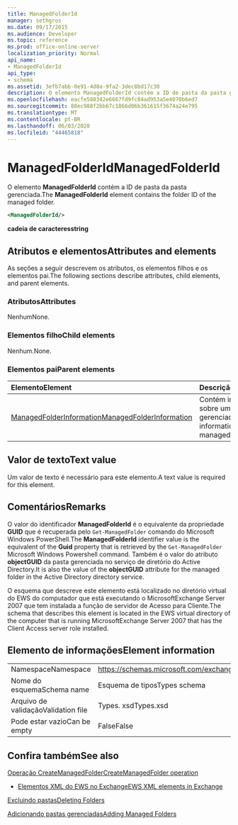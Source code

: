 ```yaml
---
title: ManagedFolderId
manager: sethgros
ms.date: 09/17/2015
ms.audience: Developer
ms.topic: reference
ms.prod: office-online-server
localization_priority: Normal
api_name:
- ManagedFolderId
api_type:
- schema
ms.assetid: 3efb7abb-0e91-4d8a-9fa2-3dec8bd17c30
description: O elemento ManagedFolderId contém a ID de pasta da pasta gerenciada.
ms.openlocfilehash: eacfe580342e6667fd9fc84ad953a5e4070b6ed7
ms.sourcegitcommit: 88ec988f2bb67c1866d06b361615f3674a24e795
ms.translationtype: MT
ms.contentlocale: pt-BR
ms.lasthandoff: 06/03/2020
ms.locfileid: "44465818"
---
```

# <a name="managedfolderid"></a><span data-ttu-id="3d0a3-103">ManagedFolderId</span><span class="sxs-lookup"><span data-stu-id="3d0a3-103">ManagedFolderId</span></span>

<span data-ttu-id="3d0a3-104">O elemento **ManagedFolderId** contém a ID de pasta da pasta gerenciada.</span><span class="sxs-lookup"><span data-stu-id="3d0a3-104">The **ManagedFolderId** element contains the folder ID of the managed folder.</span></span> 
  
```xml
<ManagedFolderId/>
```

 <span data-ttu-id="3d0a3-105">**cadeia de caracteres**</span><span class="sxs-lookup"><span data-stu-id="3d0a3-105">**string**</span></span>
## <a name="attributes-and-elements"></a><span data-ttu-id="3d0a3-106">Atributos e elementos</span><span class="sxs-lookup"><span data-stu-id="3d0a3-106">Attributes and elements</span></span>

<span data-ttu-id="3d0a3-107">As seções a seguir descrevem os atributos, os elementos filhos e os elementos pai.</span><span class="sxs-lookup"><span data-stu-id="3d0a3-107">The following sections describe attributes, child elements, and parent elements.</span></span>
  
### <a name="attributes"></a><span data-ttu-id="3d0a3-108">Atributos</span><span class="sxs-lookup"><span data-stu-id="3d0a3-108">Attributes</span></span>

<span data-ttu-id="3d0a3-109">Nenhum</span><span class="sxs-lookup"><span data-stu-id="3d0a3-109">None.</span></span>
  
### <a name="child-elements"></a><span data-ttu-id="3d0a3-110">Elementos filho</span><span class="sxs-lookup"><span data-stu-id="3d0a3-110">Child elements</span></span>

<span data-ttu-id="3d0a3-111">Nenhum.</span><span class="sxs-lookup"><span data-stu-id="3d0a3-111">None.</span></span>
  
### <a name="parent-elements"></a><span data-ttu-id="3d0a3-112">Elementos pai</span><span class="sxs-lookup"><span data-stu-id="3d0a3-112">Parent elements</span></span>

|<span data-ttu-id="3d0a3-113">**Elemento**</span><span class="sxs-lookup"><span data-stu-id="3d0a3-113">**Element**</span></span>|<span data-ttu-id="3d0a3-114">**Descrição**</span><span class="sxs-lookup"><span data-stu-id="3d0a3-114">**Description**</span></span>|
|:-----|:-----|
|[<span data-ttu-id="3d0a3-115">ManagedFolderInformation</span><span class="sxs-lookup"><span data-stu-id="3d0a3-115">ManagedFolderInformation</span></span>](managedfolderinformation.md) <br/> |<span data-ttu-id="3d0a3-116">Contém informações sobre uma pasta gerenciada.</span><span class="sxs-lookup"><span data-stu-id="3d0a3-116">Contains information about a managed folder.</span></span>  <br/> |
   
## <a name="text-value"></a><span data-ttu-id="3d0a3-117">Valor de texto</span><span class="sxs-lookup"><span data-stu-id="3d0a3-117">Text value</span></span>

<span data-ttu-id="3d0a3-118">Um valor de texto é necessário para este elemento.</span><span class="sxs-lookup"><span data-stu-id="3d0a3-118">A text value is required for this element.</span></span>
  
## <a name="remarks"></a><span data-ttu-id="3d0a3-119">Comentários</span><span class="sxs-lookup"><span data-stu-id="3d0a3-119">Remarks</span></span>

<span data-ttu-id="3d0a3-120">O valor do identificador **ManagedFolderId** é o equivalente da propriedade **GUID** que é recuperada pelo `Get-ManagedFolder` comando do Microsoft Windows PowerShell.</span><span class="sxs-lookup"><span data-stu-id="3d0a3-120">The **ManagedFolderId** identifier value is the equivalent of the **Guid** property that is retrieved by the  `Get-ManagedFolder` Microsoft Windows Powershell command.</span></span> <span data-ttu-id="3d0a3-121">Também é o valor do atributo **objectGUID** da pasta gerenciada no serviço de diretório do Active Directory.</span><span class="sxs-lookup"><span data-stu-id="3d0a3-121">It is also the value of the **objectGUID** attribute for the managed folder in the Active Directory directory service.</span></span> 
  
<span data-ttu-id="3d0a3-122">O esquema que descreve este elemento está localizado no diretório virtual do EWS do computador que está executando o MicrosoftExchange Server 2007 que tem instalada a função de servidor de Acesso para Cliente.</span><span class="sxs-lookup"><span data-stu-id="3d0a3-122">The schema that describes this element is located in the EWS virtual directory of the computer that is running MicrosoftExchange Server 2007 that has the Client Access server role installed.</span></span>
  
## <a name="element-information"></a><span data-ttu-id="3d0a3-123">Elemento de informações</span><span class="sxs-lookup"><span data-stu-id="3d0a3-123">Element information</span></span>

|||
|:-----|:-----|
|<span data-ttu-id="3d0a3-124">Namespace</span><span class="sxs-lookup"><span data-stu-id="3d0a3-124">Namespace</span></span>  <br/> |https://schemas.microsoft.com/exchange/services/2006/types  <br/> |
|<span data-ttu-id="3d0a3-125">Nome do esquema</span><span class="sxs-lookup"><span data-stu-id="3d0a3-125">Schema name</span></span>  <br/> |<span data-ttu-id="3d0a3-126">Esquema de tipos</span><span class="sxs-lookup"><span data-stu-id="3d0a3-126">Types schema</span></span>  <br/> |
|<span data-ttu-id="3d0a3-127">Arquivo de validação</span><span class="sxs-lookup"><span data-stu-id="3d0a3-127">Validation file</span></span>  <br/> |<span data-ttu-id="3d0a3-128">Types. xsd</span><span class="sxs-lookup"><span data-stu-id="3d0a3-128">Types.xsd</span></span>  <br/> |
|<span data-ttu-id="3d0a3-129">Pode estar vazio</span><span class="sxs-lookup"><span data-stu-id="3d0a3-129">Can be empty</span></span>  <br/> |<span data-ttu-id="3d0a3-130">False</span><span class="sxs-lookup"><span data-stu-id="3d0a3-130">False</span></span>  <br/> |
   
## <a name="see-also"></a><span data-ttu-id="3d0a3-131">Confira também</span><span class="sxs-lookup"><span data-stu-id="3d0a3-131">See also</span></span>



[<span data-ttu-id="3d0a3-132">Operação CreateManagedFolder</span><span class="sxs-lookup"><span data-stu-id="3d0a3-132">CreateManagedFolder operation</span></span>](createmanagedfolder-operation.md)


- [<span data-ttu-id="3d0a3-133">Elementos XML do EWS no Exchange</span><span class="sxs-lookup"><span data-stu-id="3d0a3-133">EWS XML elements in Exchange</span></span>](ews-xml-elements-in-exchange.md)


[<span data-ttu-id="3d0a3-134">Excluindo pastas</span><span class="sxs-lookup"><span data-stu-id="3d0a3-134">Deleting Folders</span></span>](https://msdn.microsoft.com/library/1958add5-5071-4239-adb2-40f7a7d74aee%28Office.15%29.aspx)
  
[<span data-ttu-id="3d0a3-135">Adicionando pastas gerenciadas</span><span class="sxs-lookup"><span data-stu-id="3d0a3-135">Adding Managed Folders</span></span>](https://msdn.microsoft.com/library/846658c6-7043-40fb-8439-19f97c2a967f%28Office.15%29.aspx)

